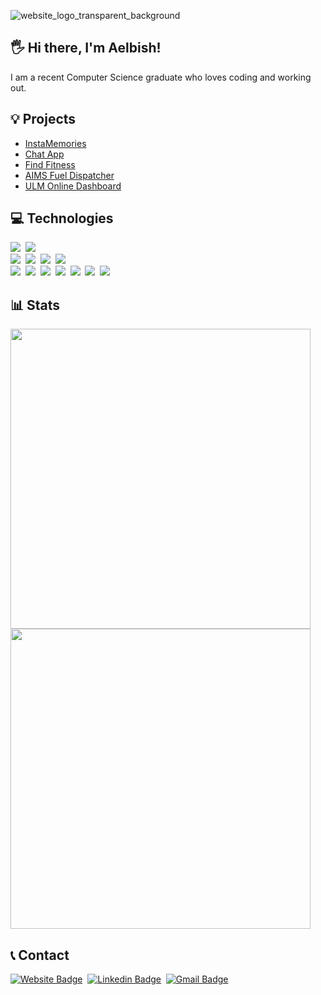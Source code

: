 ![website_logo_transparent_background](https://user-images.githubusercontent.com/49761123/127601268-c075cc91-3f01-4de0-9f4c-64563ecec4e5.png)

## 🖐 Hi there, I'm Aelbish!
I am a recent Computer Science graduate who loves coding and working out.<br>

## 💡 Projects
<ul>
  <li><a href="https://l20-instamemories.netlify.app/posts" targe="_blank">InstaMemories</a></li>
  <li><a href="https://l20-chat.netlify.app/" targe="_blank">Chat App</a></li>
  <li><a href="https://l20-find-fitness.herokuapp.com/" targe="_blank">Find Fitness</a></li>
  <li><a href="https://github.com/Aelbish/CSCI-4060-AIMS-Project" targe="_blank">AIMS Fuel Dispatcher</a></li>
  <li><a href="https://aelbish.github.io/ULM-Dashboard/" targe="_blank">ULM Online Dashboard</a></li>
</ul>

## 💻 Technologies
<img src="https://img.shields.io/badge/-JavaScript-eed718?style=flat&logo=javascript&logoColor=white">&nbsp;&nbsp;<img src="http://img.shields.io/badge/-Java-F89820?style=flat&logo=java&logoColor=white"></br>
<img src="https://img.shields.io/badge/-MongoDB-4DB33D?style=flat&logo=mongodb&logoColor=FFFFFF">&nbsp;&nbsp;<img src="https://img.shields.io/badge/-Express.js-787878?style=flat">&nbsp;&nbsp;<img src="https://img.shields.io/badge/-React-000000?style=flat&logo=react&logoColor=00c8ff">&nbsp;&nbsp;<img src="https://img.shields.io/badge/-Node.js-3C873A?style=flat&logo=Node.js&logoColor=white"></br>
<img src="https://img.shields.io/badge/-MySQL-F29111?style=flat&logo=mysql&logoColor=FFFFFF">&nbsp;&nbsp;<img src="https://img.shields.io/badge/-Firebase-FFA611?style=flat&logo=firebase&logoColor=FFFFFF">&nbsp;&nbsp;<img src="http://img.shields.io/badge/-Google%20Cloud%20Platform-4285F4?style=flat&logo=google%20cloud&logoColor=white">&nbsp;&nbsp;<img src="http://img.shields.io/badge/-Heroku-430098?style=flat&logo=heroku&logoColor=white">&nbsp;&nbsp;<img src = "https://img.shields.io/badge/-HTML5-E34F26?style=flat&logo=html5&logoColor=white">&nbsp;&nbsp;<img src = "https://img.shields.io/badge/-CSS3-1572B6?style=flat&logo=css3&logoColor=white">&nbsp;&nbsp;<img src="https://img.shields.io/badge/-Bootstrap-563D7C?style=flat&logo=bootstrap&logoColor=white">

## 📊 Stats
<img width="480em" src="https://github-readme-stats.vercel.app/api?username=Aelbish&show_icons=true&theme=dark"/>
<img width="480em" src="https://github-readme-stats.vercel.app/api/top-langs/?username=Aelbish&show_icons=true&theme=dark&layout=compact"/>
  
## 📞 Contact
[![Website Badge](https://img.shields.io/badge/-aelbish.com-c89c04?style=flat&logo=Google-Chrome&logoColor=white&link=https://aelbish.com)](https://aelbish.com)&nbsp;
[![Linkedin Badge](https://img.shields.io/badge/-aelbish-blue?style=flat&logo=Linkedin&logoColor=white&link=https://www.linkedin.com/in/aelbish/)](https://www.linkedin.com/in/aelbish/)&nbsp;
[![Gmail Badge](https://img.shields.io/badge/-aelbish@gmail.com-c14438?style=flat&logo=Gmail&logoColor=white&link=mailto:aelbish@gmail.com)](mailto:aelbish@gmail.com)
